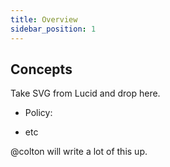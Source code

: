 ```yaml
---
title: Overview
sidebar_position: 1
---
```



## Concepts

Take SVG from Lucid and drop here. 

- Policy: 

- etc


@colton will write a lot of this up. 

